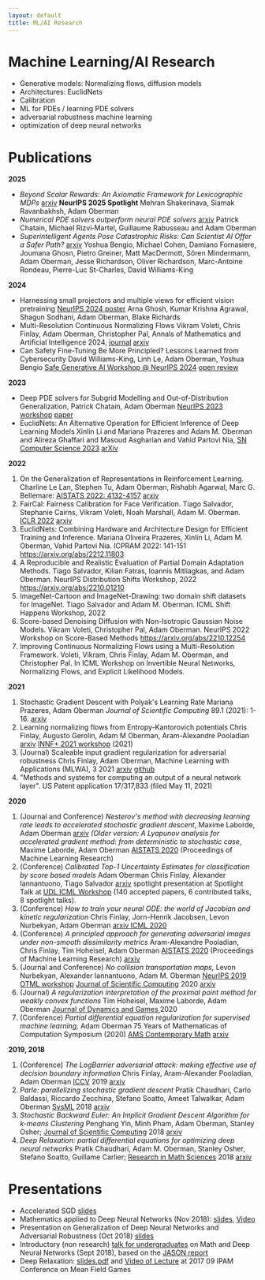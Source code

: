 ```yaml
---
layout: default
title: ML/AI Research
---
```


# Machine Learning/AI Research 
- Generative models: Normalizing flows, diffusion models
- Architectures: EuclidNets
- Calibration
- ML for PDEs / learning PDE solvers
- adversarial robustness machine learning
- optimization of deep neural networks

# Publications 
**2025**
- *Beyond Scalar Rewards: An Axiomatic Framework for Lexicographic MDPs* [arxiv](https://arxiv.org/abs/2505.12049) **NeurIPS 2025 Spotlight** Mehran Shakerinava, Siamak Ravanbakhsh, Adam Oberman
- *Numerical PDE solvers outperform neural PDE solvers* [arxiv](https://arxiv.org/abs/2507.21269) Patrick Chatain, Michael Rizvi‑Martel, Guillaume Rabusseau and Adam Oberman 
- *Superintelligent Agents Pose Catastrophic Risks: Can Scientist AI Offer a Safer Path?* [arxiv](https://arxiv.org/abs/2502.15657) Yoshua Bengio, Michael Cohen, Damiano Fornasiere, Joumana Ghosn, Pietro Greiner, Matt MacDermott, Sören Mindermann, Adam Oberman, Jesse Richardson, Oliver Richardson, Marc-Antoine Rondeau, Pierre-Luc St-Charles, David Williams-King


**2024**
- Harnessing small projectors and multiple views for efficient vision pretraining [NeurIPS 2024 poster](https://neurips.cc/virtual/2024/poster/94719) Arna Ghosh, Kumar Krishna Agrawal, Shagun Sodhani, Adam Oberman, Blake Richards  
- Multi-Resolution Continuous Normalizing Flows Vikram Voleti, Chris Finlay, Adam Oberman, Christopher Pal, Annals of Mathematics and Artificial Intelligence 2024, [journal](https://doi.org/10.1007/s10472-024-09939-5) [arxiv](https://arxiv.org/abs/2106.08462)
- Can Safety Fine-Tuning Be More Principled? Lessons Learned from Cybersecurity David Williams-King, Linh Le, Adam Oberman, Yoshua Bengio [Safe Generative AI Workshop @ NeurIPS 2024](https://safegenaiworkshop.github.io/) [open review](https://openreview.net/forum?id=QO7dF42YEb)

**2023**
-  Deep PDE solvers for Subgrid Modelling and Out-of-Distribution Generalization, Patrick Chatain, Adam Oberman [NeurIPS 2023 workshop](https://neurips.cc/virtual/2023/workshop/66538) [paper](https://neurips.cc/virtual/2023/75472)
-   EuclidNets: An Alternative Operation for Efficient Inference of Deep Learning  Models Xinlin Li and Mariana Prazeres and Adam M. Oberman and Alireza  Ghaffari and Masoud Asgharian and Vahid Partovi Nia, [SN Computer Science 2023](https://doi.org/10.1007/s42979-023-01921-y) [arXiv](https://arxiv.org/abs/2212.11803)

**2022**

1. On the Generalization of Representations in Reinforcement Learning.  Charline Le Lan, Stephen Tu, Adam Oberman, Rishabh Agarwal, Marc G.  Bellemare: [AISTATS 2022: 4132-4157](https://aistats.org/aistats2022/accepted.html) [arxiv](https://arxiv.org/abs/2203.00543)
2. FairCal: Fairness Calibration for Face Verification. Tiago Salvador, Stephanie  Cairns, Vikram Voleti, Noah Marshall, Adam M. Oberman. [ICLR 2022](https://openreview.net/forum?id=nRj0NcmSuxb)  [arxiv](https://arxiv.org/abs/2106.03761)
3. EuclidNets: Combining Hardware and Architecture Design for Efficient Training and  Inference. Mariana Oliveira Prazeres, Xinlin Li, Adam M. Oberman, Vahid  Partovi Nia. ICPRAM 2022: 141-151 https://arxiv.org/abs/2212.11803
4. A Reproducible and Realistic Evaluation of Partial Domain Adaptation  Methods. Tiago Salvador, Kilian Fatras, Ioannis Mitliagkas, and Adam  Oberman. NeurIPS Distribution Shifts Workshop, 2022 https://arxiv.org/abs/2210.01210
5. ImageNet-Cartoon and ImageNet-Drawing: two domain shift datasets for ImageNet. Tiago  Salvador and Adam M. Oberman. ICML Shift Happens Workshop, 2022
6. Score-based Denoising Diffusion with Non-Isotropic Gaussian Noise Models. Vikram  Voleti, Christopher Pal, Adam Oberman. NeurIPS 2022 Workshop on  Score-Based Methods https://arxiv.org/abs/2210.12254
7. Improving Continuous Normalizing Flows using a Multi-Resolution Framework.  Voleti, Vikram, Chris Finlay, Adam M. Oberman, and Christopher Pal. In  ICML Workshop on Invertible Neural Networks, Normalizing Flows, and  Explicit Likelihood Models.

**2021**

1. Stochastic Gradient Descent with Polyak's Learning Rate Mariana Prazeres, Adam Oberman *Journal of Scientific Computing* 89.1 (2021): 1-16. [arxiv](https://arxiv.org/abs/1903.08688)
2. Learning normalizing flows from Entropy-Kantorovich potentials Chris Finlay, Augusto Gerolin, Adam M Oberman, Aram-Alexandre Pooladian [arxiv](https://arxiv.org/abs/2006.06033) [INNF+ 2021 workshop](https://invertibleworkshop.github.io/accepted_papers/index.html) (2021)
3. (Journal) Scaleable input gradient regularization for adversarial robustness Chris Finlay, Adam Oberman, Machine Learning with Applications (MLWA), 3 2021 [arxiv](https://arxiv.org/abs/1905.11468) [github](https://github.com/cfinlay/tulip)
4. "Methods and systems for computing an output of a neural network layer". US Patent application 17/317,833 (filed May 11, 2021)

**2020**

1. (Journal and Conference) *Nesterov's method with decreasing learning rate leads to accelerated stochastic gradient descent*, Maxime Laborde, Adam Oberman [arxiv](https://arxiv.org/abs/1908.07861) *(Older version: A Lyapunov analysis for accelerated gradient method: from deterministic to stochastic case*, Maxime Laborde, Adam Oberman [AISTATS 2020](https://www.aistats.org/accepted.html) (Proceedings of Machine Learning Research)
2. (Conference) *Calibrated Top-1 Uncertainty Estimates for classification by score based models* Adam Oberman Chris Finlay, Alexander Iannantuono, Tiago Salvador [arxiv](https://arxiv.org/abs/1903.09215) spotlight presentation at Spotlight Talk at [UDL ICML Workshop](https://icml.cc/virtual/2020/workshop/5717) (140 accepted papers, 6 contributed talks, 8 spotlight talks).
3. (Conference) *How to train your neural ODE: the world of Jacobian and kinetic regularization* Chris Finlay, Jorn-Henrik Jacobsen, Levon Nurbekyan, Adam Oberman [arxiv ](https://arxiv.org/abs/2002.02798) [ICML 2020](https://proceedings.icml.cc/paper/2020/hash/98c56bce74669e2e4e7a9fc1caa8c326)
4. (Conference) *A principled approach for generating adversarial images under non-smooth dissimilarity metrics* Aram-Alexandre Pooladian, Chris Finlay, Tim Hoheisel, Adam Oberman [AISTATS 2020](https://www.aistats.org/accepted.html) (Proceedings of Machine Learning Research) [arxiv](https://arxiv.org/abs/1908.01667)
5. (Journal and Conference) *No collision transportation maps,* Levon Nurbekyan, Alexander Iannantuono, Adam M. Oberman [NeurIPS 2019 OTML workshop](https://sites.google.com/view/otml2019/schedule) [Journal of Scientific Computing](https://doi.org/10.1007/s10915-020-01143-x) 2020 [arxiv](https://arxiv.org/abs/1912.02317)
6. (Journal) *A regularization interpretation of the proximal point method for weakly convex functions* Tim Hoheisel, Maxime Laborde, Adam Oberman  [Journal of Dynamics and Games ](http://dx.doi.org/10.3934/jdg.2020005)2020
7. (Conference) *Partial differential equation regularization for supervised machine learning,* Adam Oberman 75 Years of Mathematicas of Computation Symposium (2020) [AMS Contemporary Math](https://www.ams.org/books/conm/) [arxiv](http://arxiv.org/abs/1910.01612)

**2019, 2018**

1. (Conference) *The LogBarrier adversarial attack: making effective use of decision boundary information* Chris Finlay, Aram-Alexander Pooladian, Adam Oberman [ICCV](http://openaccess.thecvf.com/content_ICCV_2019/html/Finlay_The_LogBarrier_Adversarial_Attack_Making_Effective_Use_of_Decision_Boundary_ICCV_2019_paper.html) 2019 [arxiv](https://arxiv.org/abs/1903.10396)
2. *Parle: parallelizing stochastic gradient descent* Pratik Chaudhari, Carlo Baldassi, Riccardo Zecchina, Stefano Soatto, Ameet Talwalkar, Adam Oberman [SysML](http://www.sysml.cc/)  2018 [arxiv](https://arxiv.org/abs/1707.00424)
3. *Stochastic Backward Euler: An Implicit Gradient Descent Algorithm for k-means Clustering* Penghang Yin, Minh Pham, Adam Oberman, Stanley Osher; [Journal of Scientific Computing](https://doi.org/10.1007/s10915-018-0744-4) 2018 [arxiv](https://arxiv.org/abs/1710.07746)
4. *Deep Relaxation: partial differential equations for optimizing deep neural networks* Pratik Chaudhari, Adam M. Oberman, Stanley Osher, Stefano Soatto, Guillame Carlier; [Research in Math Sciences](https://link.springer.com/article/10.1007/s40687-018-0148-y) 2018 [arxiv](https://arxiv.org/abs/1704.04932)

# Presentations
- Accelerated SGD [slides](https://www.adamoberman.net/uploads/6/2/4/2/62426505/accelerate_sgd_new_slides_2020_05.pdf)
- Mathematics applied to Deep Neural Networks (Nov 2018): [slides](https://www.adamoberman.net/uploads/6/2/4/2/62426505/math_comp_brown_11_02.pdf), [Video](https://brown.hosted.panopto.com/Panopto/Pages/Viewer.aspx?id=ae9989ff-5e3e-4f28-9332-a98d012a4614)
- Presentation on Generalization of Deep Neural Networks and Adversarial Robustness (Oct 2018) [slides](https://www.adamoberman.net/uploads/6/2/4/2/62426505/miml_oct_30.pdf)
- Introductory (non research) [talk for undergraduates](https://www.adamoberman.net/uploads/6/2/4/2/62426505/seminar_1_introduction.pdf) on Math and Deep Neural Networks (Sept 2018), based on the [JASON report](https://fas.org/irp/agency/dod/jason/)
- Deep Relaxation: [slides.pdf](https://www.adamoberman.net/uploads/6/2/4/2/62426505/2017_08_30_ipam.pdf) and [Video of Lecture](http://www.ipam.ucla.edu/programs/workshops/mean-field-games/?tab=schedule) at 2017 09 IPAM Conference on Mean Field Games

